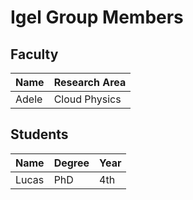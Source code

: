 # Igel Group Members
## Faculty
| Name | Research Area |
|------|---------------|
|Adele | Cloud Physics |

## Students
| Name | Degree | Year|
|------|--------|-----|
|Lucas |PhD     | 4th |
